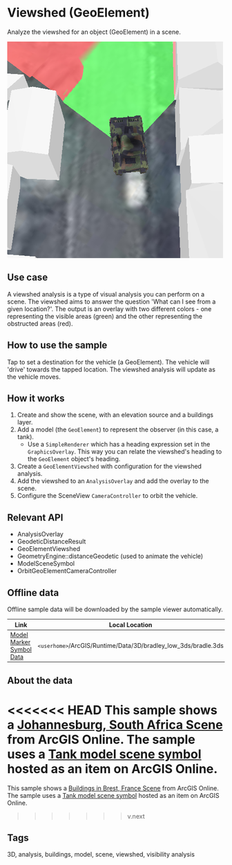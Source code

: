 # Viewshed (GeoElement)

Analyze the viewshed for an object (GeoElement) in a scene.

![](screenshot.png)

## Use case

A viewshed analysis is a type of visual analysis you can perform on a scene. The viewshed aims to answer the question 'What can I see from a given location?'. The output is an overlay with two different colors - one representing the visible areas (green) and the other representing the obstructed areas (red).

## How to use the sample

Tap to set a destination for the vehicle (a GeoElement). The vehicle will 'drive' towards the tapped location. The viewshed analysis will update as the vehicle moves.

## How it works

1. Create and show the scene, with an elevation source and a buildings layer.
2. Add a model (the `GeoElement`) to represent the observer (in this case, a tank).
    * Use a `SimpleRenderer` which has a heading expression set in the `GraphicsOverlay`. This way you can relate the viewshed's heading to the `GeoElement` object's heading.
3. Create a `GeoElementViewshed` with configuration for the viewshed analysis.
4. Add the viewshed to an `AnalysisOverlay` and add the overlay to the scene.
5. Configure the SceneView `CameraController` to orbit the vehicle.

## Relevant API

* AnalysisOverlay
* GeodeticDistanceResult
* GeoElementViewshed
* GeometryEngine::distanceGeodetic (used to animate the vehicle)
* ModelSceneSymbol
* OrbitGeoElementCameraController

## Offline data

Offline sample data will be downloaded by the sample viewer automatically.

Link | Local Location
---------|-------|
|[Model Marker Symbol Data](https://www.arcgis.com/home/item.html?id=07d62a792ab6496d9b772a24efea45d0)| `<userhome>`/ArcGIS/Runtime/Data/3D/bradley_low_3ds/bradle.3ds |

## About the data

<<<<<<< HEAD
This sample shows a [Johannesburg, South Africa Scene](https://www.arcgis.com/home/item.html?id=eb4dab9e61b24fe2919a0e6f7905321e) from ArcGIS Online. The sample uses a [Tank model scene symbol](http://www.arcgis.com/home/item.html?id=07d62a792ab6496d9b772a24efea45d0) hosted as an item on ArcGIS Online.
=======
This sample shows a [Buildings in Brest, France Scene](https://www.arcgis.com/home/item.html?id=b343e14455fe45b98a2c20ebbceec0b0) from ArcGIS Online. The sample uses a [Tank model scene symbol](http://www.arcgis.com/home/item.html?id=07d62a792ab6496d9b772a24efea45d0) hosted as an item on ArcGIS Online.
>>>>>>> v.next

## Tags

3D, analysis, buildings, model, scene, viewshed, visibility analysis
